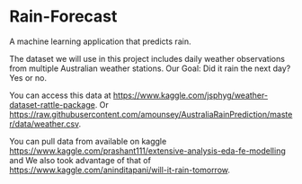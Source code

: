 # Rain-Forecast
A machine learning application that predicts rain.

The dataset we will use in this project includes daily weather observations from multiple Australian weather stations. 
Our Goal: Did it rain the next day? Yes or no. 

You can access this data at https://www.kaggle.com/jsphyg/weather-dataset-rattle-package. Or https://raw.githubusercontent.com/amounsey/AustraliaRainPrediction/master/data/weather.csv.

You can pull data from available on kaggle https://www.kaggle.com/prashant111/extensive-analysis-eda-fe-modelling and We also took advantage of that of https://www.kaggle.com/aninditapani/will-it-rain-tomorrow.
